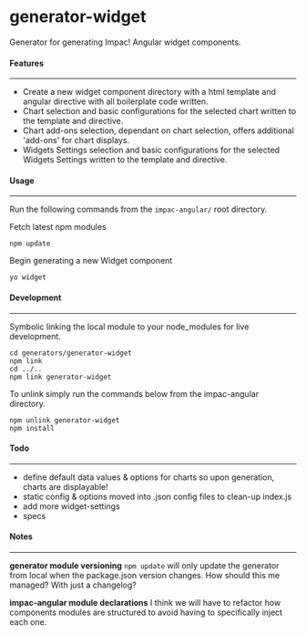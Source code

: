# generator-widget

Generator for generating Impac! Angular widget components.

#### Features
---

- Create a new widget component directory with a html template and angular directive with all boilerplate code written.
- Chart selection and basic configurations for the selected chart written to the template and directive.
- Chart add-ons selection, dependant on chart selection, offers additional 'add-ons' for chart displays.
- Widgets Settings selection and basic configurations for the selected Widgets Settings written to the template and directive.

#### Usage
---

Run the following commands from the `impac-angular/` root directory.

Fetch latest npm modules
```
npm update
```
Begin generating a new Widget component
```
yo widget
```

#### Development
---

Symbolic linking the local module to your node_modules for live development. 
```
cd generators/generator-widget
npm link
cd ../..
npm link generator-widget
```

To unlink simply run the commands below from the impac-angular directory.
```
npm unlink generator-widget
npm install
```

#### Todo
---

- define default data values & options for charts so upon generation, charts are displayable!
- static config & options moved into .json config files to clean-up index.js
- add more widget-settings
- specs

#### Notes
---

**generator module versioning**
`npm update` will only update the generator from local when the package.json version changes. How should this me managed? With just a changelog?

**impac-angular module declarations**
I think we will have to refactor how components modules are structured to avoid having to specifically inject each one.

